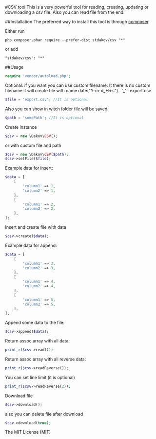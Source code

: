 #CSV tool
This is a very powerful tool for reading, creating, updating or downloading a csv file.
Also you can read file from the end.

##Installation
The preferred way to install this tool is through [composer](http://getcomposer.org/download/).

Either run

```
php composer.phar require --prefer-dist stdakov/csv "*"
```

or add

```
"stdakov/csv": "*"
```


##Usage

```php
require 'vendor/autoload.php';
```


Optional:
if you want you can use custom filename. 
It there is no custom filename it will create file with name date("Y-m-d_H:i:s") . '_' . export.csv 

```php
$file = 'export.csv'; //It is optional
```

Also you can show in witch folder file will be saved.

```php
$path = 'somePath'; //It is optional
```

Create instance

```php
$csv = new \Dakov\CSV();
```

or with custom file and path

```php
$csv = new \Dakov\CSV($path);
$csv->setFile($file);
```

Example data for insert:

```php
$data = [
    [
        'column1' => 1,
        'column2' => 1,
    ],
    [
        'column1' => 2,
        'column2' => 2,
    ],
];
```

Insert and create file with data

```php
$csv->create($data);
```

Example data for append:

```php
$data = [
    [
        'column1' => 3,
        'column2' => 3,
    ],
    [
        'column1' => 4,
        'column2' => 4,
    ],
    [
        'column1' => 5,
        'column2' => 5,
    ],
];
```

Append some data to the file:

```php
$csv->append($data);
```

Return assoc array with all data:

```php
print_r($csv->read());
```

Return assoc array with all reverse data: 

```php
print_r($csv->readReverse());
```

You can set line limit (it is optional)

```php
print_r($csv->readReverse(2));
```

Download file

```php
$csv->download();
```

also you can delete file after download 

```php
$csv->download(true);
```

The MIT License (MIT)